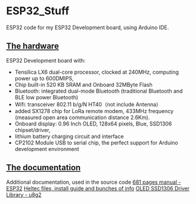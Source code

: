 # ESP32_Stuff
ESP32 code for my ESP32 Development board, using Arduino IDE.

## [The hardware](https://www.aliexpress.com/item/32842293108.html?spm=a2g0s.9042311.0.0.27424c4dVgt86e)
ESP32 Development board with:
- Tensilica LX6 dual-core processor, clocked at 240MHz, computing power up to 600DMIPS,
- Chip built-in 520 KB SRAM and Onboard 32MByte Flash
- Bluetooth: integrated dual-mode Bluetooth (traditional Bluetooth and BLE low power Bluetooth)
- Wifi: transceiver 802.11 b/g/N HT40（not include Antenna）
- added SX1278 chip for LoRa remote modem, 433MHz frequency (measured open area communication distance 2.6Km).
- Onboard display: 0.96 Inch OLED, 128x64 pixels, Blue, SSD1306 chipset/driver,
- lithium battery charging circuit and interface
- CP2102 Module USB to serial chip, the perfect support for Arduino development environment


## [The documentation](https://www.amazon.com/gp/product/B07DKD79Y9/ref=od_aui_detailpages02?ie=UTF8&psc=1)
Additional documentation, used in the source code
[681 pages manual - ESP32](https://www.espressif.com/sites/default/files/documentation/esp32_technical_reference_manual_en.pdf)
[Heltec files, install guide and bunches of info](https://github.com/Heltec-Aaron-Lee/WiFi_Kit_series)
[OLED SSD1306 Driver Library - u8g2](https://github.com/olikraus/u8g2)
